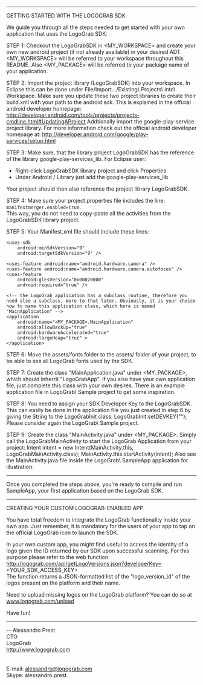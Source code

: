 
----------------------------------------------------------

GETTING STARTED WITH THE LOGOGRAB SDK

We guide you through all the steps needed to get started with your own application that uses the LogoGrab SDK:

STEP 1:
Checkout the LogoGrabSDK in <MY_WORKSPACE> and create your own new android project (if not already available) in your desired ADT. <MY_WORKSPACE> will be referred to your workspace throughout this README. Also <MY_PACKAGE> will be referred to your package name of your application.

STEP 2:
Import the project library (LogoGrabSDK) into your workspace. In Eclipse this can be done under File/Import…/Existing\ Projects\ into\ Workspace.
Make sure you update these two project libraries to create their build.xml with your path to the android sdk. This is explained in the official android developer
homepage:
	http://developer.android.com/tools/projects/projects-cmdline.html#UpdatingAProject
Addtionally import the google-play-service project library. For more information check out the official android developer homepage at:
	http://developer.android.com/google/play-services/setup.html

STEP 3:
Make sure, that the library project LogoGrabSDK has the reference of the library  google-play-services_lib. For Eclipse user:
<ul>
<li>Right-click LogoGrabSDK library project and click Properties<br>
<li>Under Android / Library just add the google-play-services_lib
</ul>
Your project should then also reference the project library LogoGrabSDK.

STEP 4:
Make sure your project.properties file includes the line:
<code>manifestmerger.enabled=true</code>.<br>
This way, you do not need to copy-paste all the activities from the LogoGrabSDK library project.

STEP 5:
Your Manifest.xml file should include these lines:

	<uses-sdk
		android:minSdkVersion="9"
		android:targetSdkVersion="9" />    

	<uses-feature android:name="android.hardware.camera" />
	<uses-feature android:name="android.hardware.camera.autofocus" />
	<uses-feature
		android:glEsVersion="0x00020000"
		android:required="true" />

	<!-- the LogoGrab application has a subclass routine, therefore you need also a subclass, more to that later. Obviously, it is your choice how to name this application class, which here is named "MainApplication" -->
	<application
		android:name="<MY_PACKAGE>.MainApplication" 
		android:allowBackup="true"
		android:hardwareAccelerated="true"
		android:largeHeap="true" >
	</application>

STEP 6:
Move the assets/fonts folder to the assets/ folder of your project, to be able to see all LogoGrab fonts used by the SDK.

STEP 7:
Create the class "MainApplication.java" under <MY_PACKAGE>, which should inherrit "LogoGrabApp". If you also have your own application file, just complete this class with your own desires. There is an example application file in LogoGrab\ Sample project to get some inspiration.

STEP 8:
You need to assign your SDK Developer Key to the LogoGrabSDK. This can easily be done in the application file you just created in step 6 by giving the String to the LogoGrabInit class:
	LogoGrabInit.setDEVKEY("<YOUR DEVELOPER KEY>");
Please consider again the LogoGrab\ Sample project.

STEP 9:
Create the class "MainActivity.java" under <MY_PACKAGE>. Simply call the LogoGrabMainActivity to start the LogoGrab Application from your project:
	Intent intent = new Intent(MainActivity.this, LogoGrabMainActivity.class);
	MainActivity.this.startActivity(intent);
Also see the MainActivity.java file inside the LogoGrab\ SampleApp application for illustration.

----------------------------------------------------------

Once you completed the steps above, you're ready to compile and run SampleApp, your first application based on the LogoGrab SDK.

----------------------------------------------------------

CREATING YOUR CUSTOM LOGOGRAB-ENABLED APP

You have total freedom to integrate the LogoGrab functionality inside your own app. Just remember, it is mandatory for the users of your app to tap on the official LogoGrab icon to launch the SDK.

In your own custom app, you might find useful to access the identity of a logo given the ID returned by our SDK upon successful scanning. For this purpose please refer to the web function: http://logograb.com/api/getLogoVersions.json?developerKey=<YOUR_SDK_ACCESS_KEY><br>
The function returns a JSON-formatted list of the "logo_version_id" of the logos present on the platform and their name.

Need to upload missing logos on the LogoGrab platform? You can do so at www.logograb.com/upload

Have fun!

----------------------------------------------------------

-- 
Alessandro Prest<br>
CTO<br>
LogoGrab<br>
http://www.logograb.com<br>
<br>
<br>
E-mail: alessandro@logograb.com<br>
Skype:	alessandro.prest<br>
